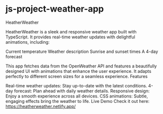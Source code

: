 # js-project-weather-app
HeatherWeather 

HeatherWeather is a sleek and responsive weather app built with TypeScript. It provides real-time weather updates with delightful animations, including:

Current temperature 
Weather description 
Sunrise and sunset times 
A 4-day forecast 

This app fetches data from the OpenWeather API and features a beautifully designed UI with animations that enhance the user experience. It adapts perfectly to different screen sizes for a seamless experience.
Features

Real-time weather updates: Stay up-to-date with the latest conditions.
4-day forecast: Plan ahead with daily weather details.
Responsive design: Enjoy a smooth experience across all devices.
CSS animations: Subtle, engaging effects bring the weather to life.
Live Demo
Check it out here: 
https://heatherweather.netlify.app/
